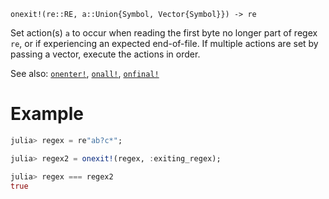 ```
onexit!(re::RE, a::Union{Symbol, Vector{Symbol}}) -> re
```

Set action(s) `a` to occur when reading the first byte no longer part of regex `re`, or if experiencing an expected end-of-file. If multiple actions are set by passing a vector, execute the actions in order.

See also: [`onenter!`](@ref), [`onall!`](@ref), [`onfinal!`](@ref)

# Example

```julia
julia> regex = re"ab?c*";

julia> regex2 = onexit!(regex, :exiting_regex);

julia> regex === regex2
true
```
